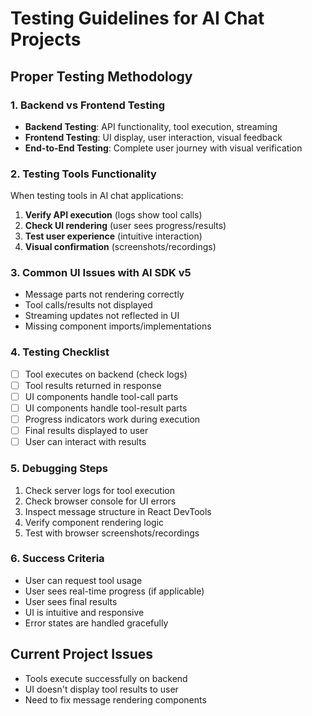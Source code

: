 # Testing Guidelines for AI Chat Projects

## Proper Testing Methodology

### 1. Backend vs Frontend Testing
- **Backend Testing**: API functionality, tool execution, streaming
- **Frontend Testing**: UI display, user interaction, visual feedback
- **End-to-End Testing**: Complete user journey with visual verification

### 2. Testing Tools Functionality
When testing tools in AI chat applications:

1. **Verify API execution** (logs show tool calls)
2. **Check UI rendering** (user sees progress/results)
3. **Test user experience** (intuitive interaction)
4. **Visual confirmation** (screenshots/recordings)

### 3. Common UI Issues with AI SDK v5
- Message parts not rendering correctly
- Tool calls/results not displayed
- Streaming updates not reflected in UI
- Missing component imports/implementations

### 4. Testing Checklist
- [ ] Tool executes on backend (check logs)
- [ ] Tool results returned in response
- [ ] UI components handle tool-call parts
- [ ] UI components handle tool-result parts
- [ ] Progress indicators work during execution
- [ ] Final results displayed to user
- [ ] User can interact with results

### 5. Debugging Steps
1. Check server logs for tool execution
2. Check browser console for UI errors
3. Inspect message structure in React DevTools
4. Verify component rendering logic
5. Test with browser screenshots/recordings

### 6. Success Criteria
- User can request tool usage
- User sees real-time progress (if applicable)
- User sees final results
- UI is intuitive and responsive
- Error states are handled gracefully

## Current Project Issues
- Tools execute successfully on backend
- UI doesn't display tool results to user
- Need to fix message rendering components